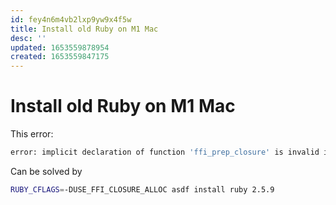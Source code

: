 ```yaml
---
id: fey4n6m4vb2lxp9yw9x4f5w
title: Install old Ruby on M1 Mac
desc: ''
updated: 1653559878954
created: 1653559847175
---
```


# Install old Ruby on M1 Mac

This error:
```sh
error: implicit declaration of function 'ffi_prep_closure' is invalid in C99
```

Can be solved by
```sh
RUBY_CFLAGS=-DUSE_FFI_CLOSURE_ALLOC asdf install ruby 2.5.9
```
